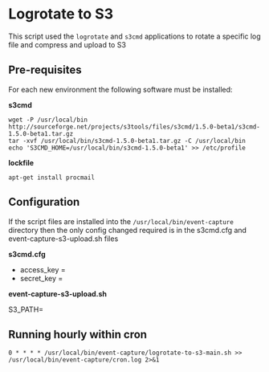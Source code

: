 # Logrotate to S3 #

This script used the `logrotate` and `s3cmd` applications to rotate a specific log file and compress and upload to S3

## Pre-requisites ##

For each new environment the following software must be installed:

**s3cmd**

    wget -P /usr/local/bin http://sourceforge.net/projects/s3tools/files/s3cmd/1.5.0-beta1/s3cmd-1.5.0-beta1.tar.gz
    tar -xvf /usr/local/bin/s3cmd-1.5.0-beta1.tar.gz -C /usr/local/bin
    echo 'S3CMD_HOME=/usr/local/bin/s3cmd-1.5.0-beta1' >> /etc/profile

**lockfile**

    apt-get install procmail

## Configuration ##
If the script files are installed into the `/usr/local/bin/event-capture` directory then the only config changed required is in the s3cmd.cfg and event-capture-s3-upload.sh files

**s3cmd.cfg**

- access_key = 
- secret_key = 
 

**event-capture-s3-upload.sh**

S3_PATH=

## Running hourly within cron ##

    0 * * * * /usr/local/bin/event-capture/logrotate-to-s3-main.sh >> /usr/local/bin/event-capture/cron.log 2>&1

